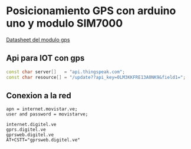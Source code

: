 # Posicionamiento GPS con arduino uno y modulo SIM7000

[Datasheet del modulo gps](https://www.waveshare.com/wiki/SIM7000E_NB-IoT_HAT)

## Api para IOT con gps

```cpp
const char server[]   = "api.thingspeak.com";
const char resource[] = "/update??api_key=0LM3KKFRE13A0NK9&field1=";
```

## Conexion a la red

```
apn = internet.movistar.ve;
user and password = movistarve;
```
```Apn digitel
internet.digitel.ve
gprs.digitel.ve
gprsweb.digitel.ve
AT+CSTT="gprsweb.digitel.ve"
```